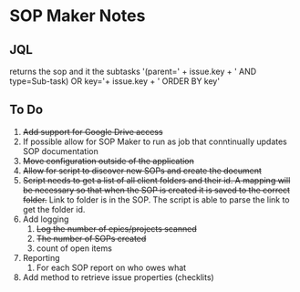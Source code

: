 # SOP Maker Notes #
## JQL ##
returns the sop and it the subtasks
'(parent=' + issue.key + ' AND type=Sub-task) OR key='+ issue.key + ' ORDER BY key'

## To Do ##
1. ~~Add support for Google Drive access~~
2. If possible allow for SOP Maker to run as job that conntinually updates SOP documentation
3. ~~Move configuration outside of the application~~
4. ~~Allow for script to discover new SOPs and create the document~~
5. ~~Script needs to get a list of all client folders and their id. A mapping will be necessary so that when the SOP is created it is saved to the correct folder.~~ Link to folder is in the SOP. The script is able to parse the link to get the folder id.
6. Add logging
    1. ~~Log the number of epics/projects scanned~~
    2. ~~The number of SOPs created~~
    3. count of open items
7. Reporting
    1. For each SOP report on who owes what
8.  Add method to retrieve issue properties (checklits)
